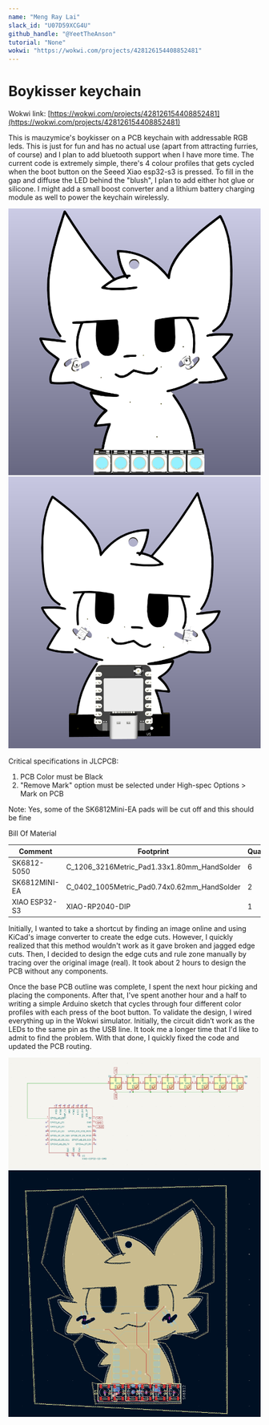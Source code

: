 ```yaml
---
name: "Meng Ray Lai"
slack_id: "U07D59XCG4U"
github_handle: "@YeetTheAnson"
tutorial: "None"
wokwi: "https://wokwi.com/projects/428126154408852481"
---
```


# Boykisser keychain

Wokwi link: [https://wokwi.com/projects/428126154408852481](https://wokwi.com/projects/428126154408852481)

This is mauzymice's boykisser on a PCB keychain with addressable RGB leds. This is just for fun and has no actual use (apart from attracting furries, of course) and I plan to add bluetooth support when I have more time. The current code is extremely simple, there's 4 colour profiles that gets cycled when the boot button on the Seeed Xiao esp32-s3 is pressed. To fill in the gap and diffuse the LED behind the "blush", I plan to add either hot glue or silicone. I might add a small boost converter and a lithium battery charging module as well to power the keychain wirelessly.

<img title="Render1" alt="Alt text" src="assets/render1.png">
<img title="Render2" alt="Alt text" src="assets/render2.png">


Critical specifications in JLCPCB:
1. PCB Color must be Black
2. "Remove Mark" option must be selected under High-spec Options > Mark on PCB

Note:
Yes, some of the SK6812Mini-EA pads will be cut off and this should be fine


Bill Of Material

| Comment           | Footprint                                      | Quantity | LCSC     | Cost   |
|-------------------|------------------------------------------------|----------|----------|--------|
| SK6812-5050       | C_1206_3216Metric_Pad1.33x1.80mm_HandSolder    | 6        | -     |  -   |
| SK6812MINI-EA     | C_0402_1005Metric_Pad0.74x0.62mm_HandSolder    | 2        | -     |  -   |
| XIAO ESP32-S3     | XIAO-RP2040-DIP                                | 1        | -     |  -   |


Initially, I wanted to take a shortcut by finding an image online and using KiCad's image converter to create the edge cuts. However, I quickly realized that this method wouldn't work as it gave broken and jagged edge cuts. Then, I decided to design the edge cuts and rule zone manually by tracing over the original image (real). It took about 2 hours to design the PCB without any components.

Once the base PCB outline was complete, I spent the next hour picking and placing the components. After that, I've spent another hour and a half to writing a simple Arduino sketch that cycles through four different color profiles with each press of the boot button. To validate the design, I wired everything up in the Wokwi simulator. Initially, the circuit didn’t work as the LEDs to the same pin as the USB line. It took me a longer time that I'd like to admit to find the problem. With that done, I quickly fixed the code and updated the PCB routing.

<img title="Schematic" alt="Alt text" src="assets/schematic.png">
<img title="PCB" alt="Alt text" src="assets/pcb.png">
